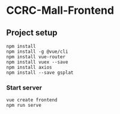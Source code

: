 # CCRC-Mall-Frontend

## Project setup
```
npm install
npm install -g @vue/cli
npm install vue-router
npm install vuex --save
npm install axios
npm install --save gsplat
```

### Start server
```
vue create frontend
npm run serve
```
